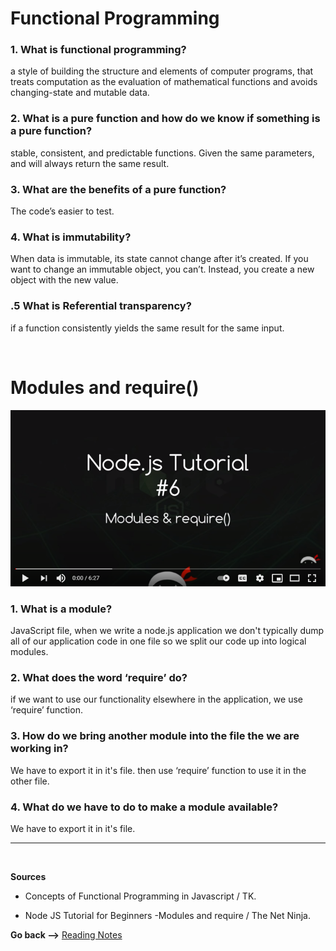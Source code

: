 # Functional Programming

### **1. What is functional programming?**

a style of building the structure and elements of computer programs, that treats computation as the evaluation of mathematical functions and avoids changing-state and mutable data.

### **2. What is a pure function and how do we know if something is a pure function?**

stable, consistent, and predictable functions. Given the same parameters, and will always return the same result.

### **3. What are the benefits of a pure function?**

The code’s easier to test.

### **4. What is immutability?**

When data is immutable, its state cannot change after it’s created. If you want to change an immutable object, you can’t. Instead, you create a new object with the new value.

### **.5 What is Referential transparency?**

if a function consistently yields the same result for the same input.

<br>

# Modules and require()

![Modules](../img301/Modules.PNG)

### **1. What is a module?**

JavaScript file, when we write a node.js application we don't typically dump all of our application code in one file so we split our code up into logical modules.

### **2. What does the word ‘require’ do?**

if we want to use our functionality elsewhere in the application, we use ‘require’ function.

### **3. How do we bring another module into the file the we are working in?**

We have to export it in it's file. then use ‘require’ function to use it in the other file.

### **4. What do we have to do to make a module available?**

We have to export it in it's file.

<hr>
<br>

**Sources**

- Concepts of Functional Programming in Javascript / TK.

- Node JS Tutorial for Beginners -Modules and require / The Net Ninja.

**Go back -->** [Reading Notes](https://aseel-dweedar.github.io/reading-notes/)

